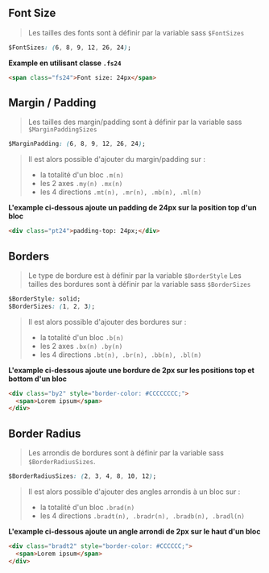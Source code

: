 ## Font Size

> Les tailles des fonts sont à définir par la variable sass `$FontSizes`

```css
$FontSizes: (6, 8, 9, 12, 26, 24);
```

**Example en utilisant classe `.fs24`**

```html
<span class="fs24">Font size: 24px</span>
```

## Margin / Padding

> Les tailles des margin/padding sont à définir par la variable sass `$MarginPaddingSizes`

```css
$MarginPadding: (6, 8, 9, 12, 26, 24);
```

> Il est alors possible d'ajouter du margin/padding sur :
>
> - la totalité d'un bloc `.m(n)`
> - les 2 axes `.my(n) .mx(n)`
> - les 4 directions `.mt(n), .mr(n), .mb(n), .ml(n)`

**L'example ci-dessous ajoute un padding de 24px sur la position top d'un bloc**

```html
<div class="pt24">padding-top: 24px;</div>
```

## Borders

> Le type de bordure est à définir par la variable `$BorderStyle`
> Les tailles des bordures sont à définir par la variable sass `$BorderSizes`

```css
$BorderStyle: solid;
$BorderSizes: (1, 2, 3);
```

> Il est alors possible d'ajouter des bordures sur :
>
> - la totalité d'un bloc `.b(n)`
> - les 2 axes `.bx(n) .by(n)`
> - les 4 directions `.bt(n), .br(n), .bb(n), .bl(n)`

**L'example ci-dessous ajoute une bordure de 2px sur les positions top et bottom d'un bloc**

```html
<div class="by2" style="border-color: #CCCCCCCC;">
  <span>Lorem ipsum</span>
</div>
```

## Border Radius

> Les arrondis de bordures sont à définir par la variable sass `$BorderRadiusSizes`.

```css
$BorderRadiusSizes: (2, 3, 4, 8, 10, 12);
```

> Il est alors possible d'ajouter des angles arrondis à un bloc sur :
>
> - la totalité d'un bloc `.brad(n)`
> - les 4 directions `.bradt(n), .bradr(n), .bradb(n), .bradl(n)`

**L'example ci-dessous ajoute un angle arrondi de 2px sur le haut d'un bloc**

```html
<div class="bradt2" style="border-color: #CCCCCC;">
  <span>Lorem ipsum</span>
</div>
```
